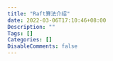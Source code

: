 ```yaml
---
title: "Raft算法介绍"
date: 2022-03-06T17:10:46+08:00
Description: ""
Tags: []
Categories: []
DisableComments: false
---
```

